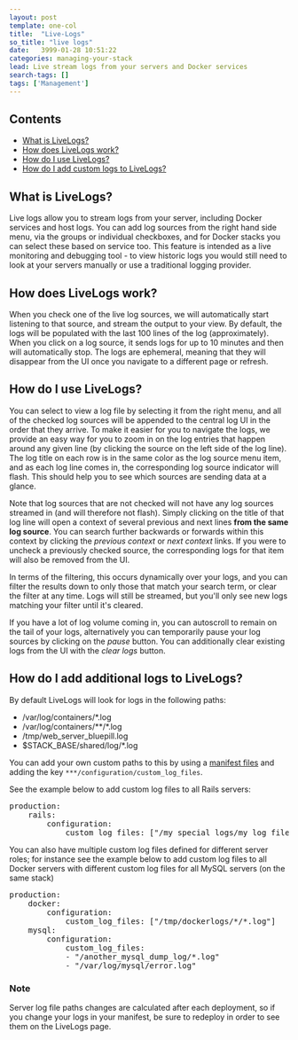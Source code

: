```yaml
---
layout: post
template: one-col
title:  "Live-Logs"
so_title: "live logs"
date:   3999-01-28 10:51:22
categories: managing-your-stack
lead: Live stream logs from your servers and Docker services
search-tags: []
tags: ['Management']
---
```


<h2>Contents</h2>
<ul class="page-toc">
	<li><a href="#what">What is LiveLogs?</a></li>
	<li><a href="#how">How does LiveLogs work?</a></li>
	<li><a href="#how-do">How do I use LiveLogs?</a></li>
	<li><a href="#how-custom">How do I add custom logs to LiveLogs?</a></li>
</ul>

<h2 id="what">What is LiveLogs?</h2>

Live logs allow you to stream logs from your server, including Docker services and host logs.  You can add log sources from the right hand side menu, via the groups or individual checkboxes, and for Docker stacks you can select these based on service too. This feature is intended as a live monitoring and debugging tool - to view historic logs you would still need to look at your servers manually or use a traditional logging provider.

<h2 id="how">How does LiveLogs work?</h2>
When you check one of the live log sources, we will automatically start listening to that source, and stream the output to your view. By default, the logs will be populated with the last 100 lines of the log (approximately). When you click on a log source, it sends logs for up to 10 minutes and then will automatically stop. The logs are ephemeral, meaning that they will disappear from the UI once you navigate to a different page or refresh.

<h2 id="how-do">How do I use LiveLogs?</h2>
You can select to view a log file by selecting it from the right menu, and all of the checked log sources will be appended to the central log UI in the order that they arrive. To make it easier for you to navigate the logs, we provide an easy way for you to zoom in on the log entries that happen around any given line (by clicking the source on the left side of the log line). The log title on each row is in the same color as the log source menu item, and as each log line comes in, the corresponding log source indicator will flash. This should help you to see which sources are sending data at a glance.

Note that log sources that are not checked will not have any log sources streamed in (and will therefore not flash). Simply clicking on the title of that log line will open a context of several previous and next lines <b>from the same log source</b>. You can search further backwards or forwards within this context by clicking the *previous context* or *next context* links. If you were to uncheck a previously checked source, the corresponding logs for that item will also be removed from the UI.

In terms of the filtering, this occurs dynamically over your logs, and you can filter the results down to only those that match your search term, or clear the filter at any time. Logs will still be streamed, but you'll only see new logs matching your filter until it's cleared.

If you have a lot of log volume coming in, you can autoscroll to remain on the tail of your logs, alternatively you can temporarily pause your log sources by clicking on the <i>pause</i> button. You can additionally clear existing logs from the UI with the <i>clear logs</i> button.

<h2 id="how-custom">How do I add additional logs to LiveLogs?</h2>
By default LiveLogs will look for logs in the following paths: 

<ul class="list">
 	<li>/var/log/containers/*.log</li>
 	<li>/var/log/containers/**/*.log</li>
 	<li>/tmp/web_server_bluepill.log</li>
 	<li>$STACK_BASE/shared/log/*.log</li>
 </ul>

You can add your own custom paths to this by using a [manifest files](/building-your-stack/building-your-manifest-file) and adding the key `***/configuration/custom_log_files`. 

See the example below to add custom log files to all Rails servers: 

<pre class="prettyprint">
production:    
    rails:
        configuration:
            custom_log_files: ["/my_special_logs/my_log_file"]                        
</pre>

You can also have multiple custom log files defined for different server roles; for instance see the example below to add custom log files to all Docker servers with different custom log files for all MySQL servers (on the same stack)

<pre class="prettyprint">
production:    
    docker:
        configuration:
            custom_log_files: ["/tmp/dockerlogs/*/*.log"]
    mysql:                     
        configuration:
            custom_log_files: 
            - "/another_mysql_dump_log/*.log"
            - "/var/log/mysql/error.log"
</pre>


<div class="notice">
    <h3>Note</h3>
	<p>Server log file paths changes are calculated after each deployment, so if you change your logs in your manifest, be sure to redeploy in order to see them on the LiveLogs page.</p>
</div>




